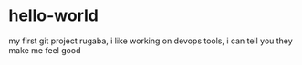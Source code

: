 # hello-world
my first git project
rugaba, i like working on  devops tools, i can tell you they make me feel good
